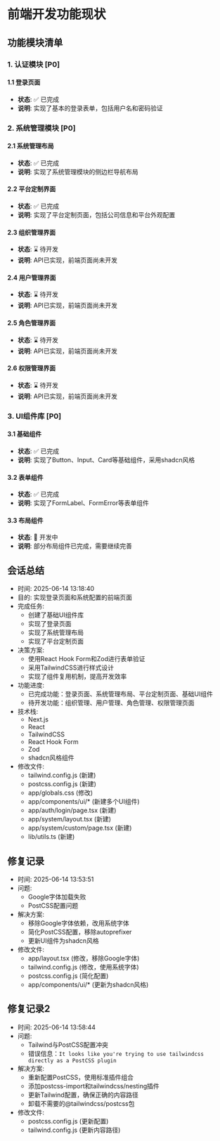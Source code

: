 # 前端开发功能现状

## 功能模块清单

### 1. 认证模块 [P0]
#### 1.1 登录页面
- **状态**: ✅ 已完成
- **说明**: 实现了基本的登录表单，包括用户名和密码验证

### 2. 系统管理模块 [P0]
#### 2.1 系统管理布局
- **状态**: ✅ 已完成
- **说明**: 实现了系统管理模块的侧边栏导航布局

#### 2.2 平台定制界面
- **状态**: ✅ 已完成
- **说明**: 实现了平台定制页面，包括公司信息和平台外观配置

#### 2.3 组织管理界面
- **状态**: ⌛ 待开发
- **说明**: API已实现，前端页面尚未开发

#### 2.4 用户管理界面
- **状态**: ⌛ 待开发
- **说明**: API已实现，前端页面尚未开发

#### 2.5 角色管理界面
- **状态**: ⌛ 待开发
- **说明**: API已实现，前端页面尚未开发

#### 2.6 权限管理界面
- **状态**: ⌛ 待开发
- **说明**: API已实现，前端页面尚未开发

### 3. UI组件库 [P0]
#### 3.1 基础组件
- **状态**: ✅ 已完成
- **说明**: 实现了Button、Input、Card等基础组件，采用shadcn风格

#### 3.2 表单组件
- **状态**: ✅ 已完成
- **说明**: 实现了FormLabel、FormError等表单组件

#### 3.3 布局组件
- **状态**: 🚧 开发中
- **说明**: 部分布局组件已完成，需要继续完善

## 会话总结
- 时间: 2025-06-14 13:18:40
- 目的: 实现登录页面和系统配置的前端页面
- 完成任务: 
  * 创建了基础UI组件库
  * 实现了登录页面
  * 实现了系统管理布局
  * 实现了平台定制页面
- 决策方案: 
  * 使用React Hook Form和Zod进行表单验证
  * 采用TailwindCSS进行样式设计
  * 实现了组件复用机制，提高开发效率
- 功能进度: 
  * 已完成功能：登录页面、系统管理布局、平台定制页面、基础UI组件
  * 待开发功能：组织管理、用户管理、角色管理、权限管理页面
- 技术栈: 
  * Next.js
  * React
  * TailwindCSS
  * React Hook Form
  * Zod
  * shadcn风格组件
- 修改文件: 
  * tailwind.config.js (新建)
  * postcss.config.js (新建)
  * app/globals.css (修改)
  * app/components/ui/* (新建多个UI组件)
  * app/auth/login/page.tsx (新建)
  * app/system/layout.tsx (新建)
  * app/system/custom/page.tsx (新建)
  * lib/utils.ts (新建)

## 修复记录
- 时间: 2025-06-14 13:53:51
- 问题: 
  * Google字体加载失败
  * PostCSS配置问题
- 解决方案:
  * 移除Google字体依赖，改用系统字体
  * 简化PostCSS配置，移除autoprefixer
  * 更新UI组件为shadcn风格
- 修改文件:
  * app/layout.tsx (修改，移除Google字体)
  * tailwind.config.js (修改，使用系统字体)
  * postcss.config.js (简化配置)
  * app/components/ui/* (更新为shadcn风格)

## 修复记录2
- 时间: 2025-06-14 13:58:44
- 问题: 
  * Tailwind与PostCSS配置冲突
  * 错误信息：`It looks like you're trying to use tailwindcss directly as a PostCSS plugin`
- 解决方案:
  * 重新配置PostCSS，使用标准插件组合
  * 添加postcss-import和tailwindcss/nesting插件
  * 更新Tailwind配置，确保正确的内容路径
  * 卸载不需要的@tailwindcss/postcss包
- 修改文件:
  * postcss.config.js (更新配置)
  * tailwind.config.js (更新内容路径) 